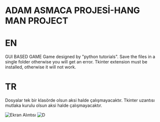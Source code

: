 # ADAM ASMACA PROJESİ-HANG MAN PROJECT

# EN
GUI BASED GAME
Game designed by "python tutorials".
Save the files in a single folder otherwise you will get an error.
Tkinter extension must be installed, otherwise it will not work.

# TR
Dosyalar tek bir klasörde olsun aksi halde çalışmayacaktır.
Tkinter uzantısı mutlaka kurulu olsun aksi halde çalışmayacaktır.


![Ekran Alıntısı](https://user-images.githubusercontent.com/102032847/209410192-379753b3-30a7-4680-9737-c7545f45195a.PNG)
![D](https://user-images.githubusercontent.com/102032847/209410202-55982e9f-d153-40f6-a98a-ff70c03c6ba9.PNG)
